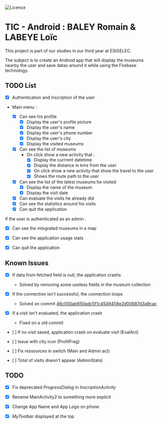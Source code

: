 ![Licence](https://img.shields.io/bower/l/bootstrap)

# TIC - Android :  BALEY Romain & LABEYE Loïc

This project is part of our studies in our third year at ESIGELEC.

The subject is to create an Android app that will display the museums nearby the user and save datas around it while using the Firebase technology.

## TODO List

- [x] Authentication and inscription of the user

- Main menu :

	- [x] Can see his profile
		- [x] Display the user's profile picture
		- [x] Display the user's name
		- [x] Display the user's phone number
		- [x] Display the user's city
		- [x] Display the visited museums

	- [x] Can see the list of museums
		- On click show a new activity that :
			- [x] Display the currrent datetime
			- [x] Display the distance in kms from the user
			- [x] On click show a new activity that show the travel to the user
			- [x] Shows the route path to the user
	- [x] Can see the list of the latest museums he visited
		- [x] Display the name of the museum
		- [x] Display the visit date
	- [x] Can evaluate the visits he already did
	- [x] Can see the statistics around his visits
	- [x] Can quit the application

If the user is authenticated as an admin :

- [x] Can see the integrated museums in a map

- [x] Can see the application usage stats

- [x] Can quit the application

## Known Issues

- [x] If data from fetched field is null, the application crashs
	
	- Solved by removing some useless fields in the museum collection

- [x] If the connection isn't successful, the connection loops

	- Solved on commit [46c050ab650adc5f1c4549458e2d00687d3a9cac](https://github.com/nag763/android-baley-labeye/commit/46c050ab650adc5f1c4549458e2d00687d3a9cac)

- [x] If a visit isn't evaluated, the application crash

	- Fixed on a  old commit

- [ ] If no visit saved, application crash on evaluate visit (EvalAct)

- [ ] Issue with city icon (ProfilFrag)

- [ ] Fix ressources in switch (Main and Admin act)

- [ ] Total of visits doesn't appear (AdminStats)

## TODO

- [x] Fix deprecated *ProgressDialog* in *InscriptionActivity*

- [x] Rename MainActivity2 to something more explicit

- [x] Change App Name and App Logo on phone

- [x] *MyToolbar* displayed at the top
